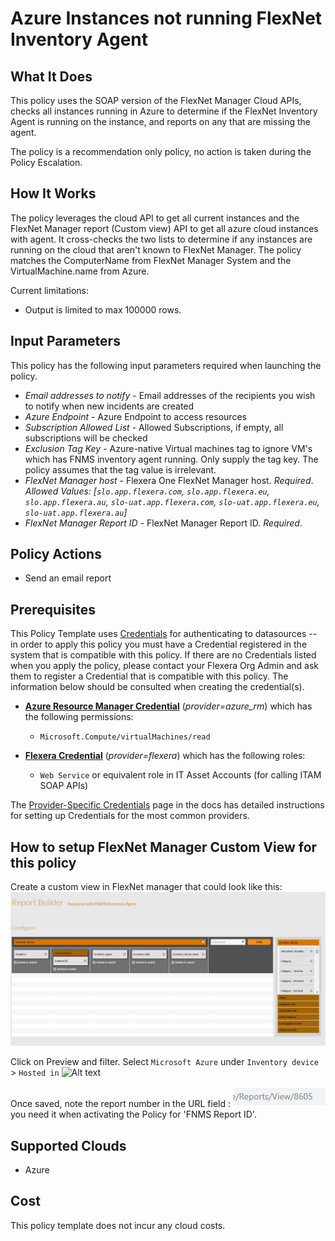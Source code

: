 # Azure Instances not running FlexNet Inventory Agent

## What It Does

This policy uses the SOAP version of the FlexNet Manager Cloud APIs, checks all instances running in Azure to determine if the FlexNet Inventory Agent is running on the instance, and reports on any that are missing the agent.

The policy is a recommendation only policy, no action is taken during the Policy Escalation.

## How It Works

The policy leverages the cloud API to get all current instances and the FlexNet Manager report (Custom view) API to get all azure cloud instances with agent. It cross-checks the two lists to determine if any instances are running on the cloud that aren't known to FlexNet Manager.  The policy matches the ComputerName from FlexNet Manager System and the VirtualMachine.name from Azure.

Current limitations:

- Output is limited to max 100000 rows.

## Input Parameters

This policy has the following input parameters required when launching the policy.

- *Email addresses to notify* - Email addresses of the recipients you wish to notify when new incidents are created
- *Azure Endpoint* - Azure Endpoint to access resources
- *Subscription Allowed List* - Allowed Subscriptions, if empty, all subscriptions will be checked
- *Exclusion Tag Key* - Azure-native Virtual machines tag to ignore VM's which has FNMS inventory agent running. Only supply the tag key. The policy assumes that the tag value is irrelevant.
- *FlexNet Manager host* - Flexera One FlexNet Manager host.  *Required*. *Allowed Values: [`slo.app.flexera.com`, `slo.app.flexera.eu`, `slo.app.flexera.au`, `slo-uat.app.flexera.com`, `slo-uat.app.flexera.eu`, `slo-uat.app.flexera.au`]*
- *FlexNet Manager Report ID* - FlexNet Manager Report ID. *Required*.

## Policy Actions

- Send an email report

## Prerequisites

This Policy Template uses [Credentials](https://docs.flexera.com/flexera/EN/Automation/ManagingCredentialsExternal.htm) for authenticating to datasources -- in order to apply this policy you must have a Credential registered in the system that is compatible with this policy. If there are no Credentials listed when you apply the policy, please contact your Flexera Org Admin and ask them to register a Credential that is compatible with this policy. The information below should be consulted when creating the credential(s).

- [**Azure Resource Manager Credential**](https://docs.flexera.com/flexera/EN/Automation/ProviderCredentials.htm#automationadmin_109256743_1124668) (*provider=azure_rm*) which has the following permissions:
  - `Microsoft.Compute/virtualMachines/read`

- [**Flexera Credential**](https://docs.flexera.com/flexera/EN/Automation/ProviderCredentials.htm) (*provider=flexera*) which has the following roles:
  - `Web Service` or equivalent role in IT Asset Accounts (for calling ITAM SOAP APIs)

The [Provider-Specific Credentials](https://docs.flexera.com/flexera/EN/Automation/ProviderCredentials.htm) page in the docs has detailed instructions for setting up Credentials for the most common providers.

## How to setup FlexNet Manager Custom View for this policy

Create a custom view in FlexNet manager that could look like this: ![Alt text][FNMSReport]

Click on Preview and filter.
Select `Microsoft Azure` under `Inventory device` > `Hosted in` ![Alt text][FilterFNMSReport]

Once saved, note the report number in the URL field : ![Alt text][ReportNumber] you need it when activating the Policy for 'FNMS Report ID'.

## Supported Clouds

- Azure

## Cost

This policy template does not incur any cloud costs.

<!-- Image referances -->
[APIToken]: images/APIToken.png "APIToken"
[CreateServeceAccount]: images/CreateServeceAccount.png "Create Service Account"
[FNMSReport]: images/FNMS_cv_Report.png "FNMS Cloud Instance Report"
[FilterFNMSReport]: images/Filter_FNMS_Report.PNG "FNMS Microsoft Azure Instance Report"
[ReportNumber]: images/ReportNumber.png "ReportNumber"
[WebServiceRole]: images/WebServiceRole.png "WebServiceRole"
[CMPToken]: images/CMP_NewToken.png "CMP Token"
